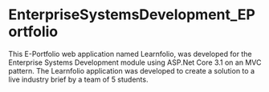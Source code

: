 # EnterpriseSystemsDevelopment_EPortfolio

This E-Portfolio web application named Learnfolio, was developed for the Enterprise Systems Development module using ASP.Net Core 3.1 on an MVC pattern. The Learnfolio application was developed to create a solution to a live industry brief by a team of 5 students.
